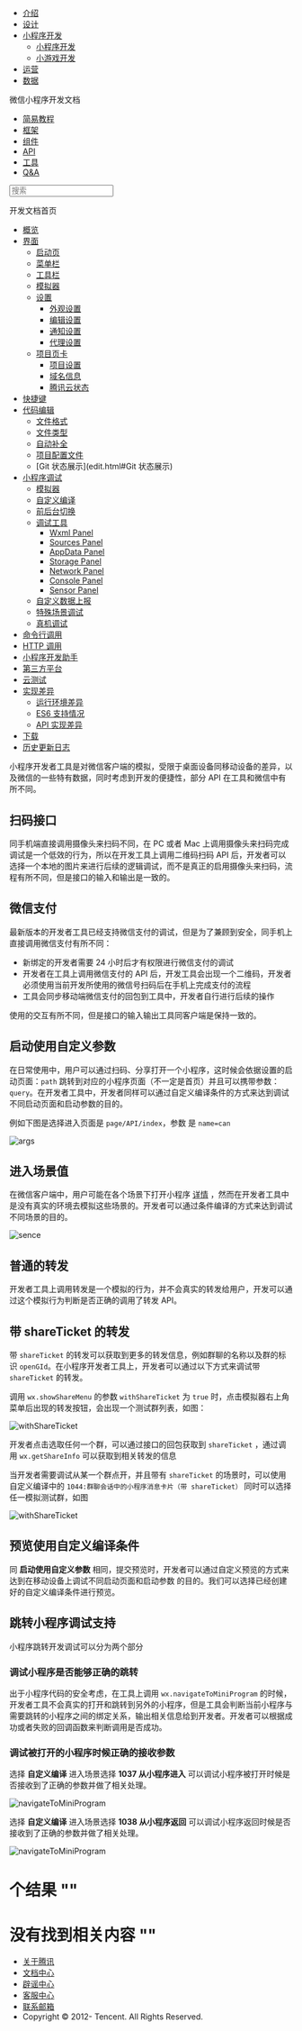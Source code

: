 <div class="book with-summary">

<div class="head">

<div class="head_box">

# [](javascript:; "_('微信公众平台 小程序')")

<div class="header_ctrls">

*   [介绍](https://mp.weixin.qq.com/debug/wxadoc/introduction/index.html)
*   [设计](https://mp.weixin.qq.com/debug/wxadoc/design/index.html)
*   [小程序开发](javascript:;)
    *   [小程序开发](https://mp.weixin.qq.com/debug/wxadoc/dev/index.html)
    *   [小游戏开发](https://mp.weixin.qq.com/debug/wxagame/dev/index.html)
*   [运营](https://mp.weixin.qq.com/debug/wxadoc/product/index.html)
*   [数据](https://mp.weixin.qq.com/debug/wxadoc/analysis/index.html)

</div>

</div>

</div>

<div class="sub_nav_box">

<div class="sub_nav_inner">

<div class="book-summary-opr" id="js-book-summary-opr"><a class="book-summary-btn"></a></div>

<div class="top_sub_nav">

<div class="top_title_wap"><span class="icon_title icon_dev"></span>

微信小程序开发文档

</div>

*   [简易教程](../)
*   [框架](../framework/MINA.html)
*   [组件](../component/)
*   [API](../api/)
*   [工具](devtools.html)
*   [Q&A](../qa.html)

</div>

<div id="book-search-input" role="search">

<form><label for="search-input" class="search-icon" id="js-search-icon"></label><input type="text" id="search-input" name="search-input" placeholder="搜索"> </form>

</div>

</div>

</div>

<div class="book-summary">

<div class="book-summary-home" id="js-summary-home"><a><span class="icon_home_s icon_dev"></span><span class="s_title_2">开发文档首页</span></a></div>

<nav role="navigation">

*   [概览](devtools.html)
*   [界面](page.html)
    *   [启动页](page.html#启动页)
    *   [菜单栏](page.html#菜单栏)
    *   [工具栏](page.html#工具栏)
    *   [模拟器](page.html#模拟器)
    *   [设置](settings.html)
        *   [外观设置](settings.html#外观设置)
        *   [编辑设置](settings.html#编辑设置)
        *   [通知设置](settings.html#通知设置)
        *   [代理设置](settings.html#代理设置)
    *   [项目页卡](project.html)
        *   [项目设置](project.html#项目设置)
        *   [域名信息](project.html#域名信息)
        *   [腾讯云状态](project.html#腾讯云状态)
*   [快捷键](shortcut.html)
*   [代码编辑](edit.html)
    *   [文件格式](edit.html#文件格式)
    *   [文件类型](edit.html#文件支持)
    *   [自动补全](edit.html#自动补全)
    *   [项目配置文件](edit.html#项目配置文件)
    *   [Git 状态展示](edit.html#Git 状态展示)
*   [小程序调试](debug.html)
    *   [模拟器](debug.html#模拟器)
    *   [自定义编译](debug.html#自定义编译)
    *   [前后台切换](debug.html#前后台切换)
    *   [调试工具](debug.html#调试工具)
        *   [Wxml Panel](debug.html#wxml-panel)
        *   [Sources Panel](debug.html#sources-panel)
        *   [AppData Panel](debug.html#appdata-panel)
        *   [Storage Panel](debug.html#storage-panel)
        *   [Network Panel](debug.html#network-panel)
        *   [Console Panel](debug.html#console-panel)
        *   [Sensor Panel](debug.html#sensor-panel)
    *   [自定义数据上报](debug.html#自定义数据上报)
    *   [特殊场景调试](different.html)
    *   [真机调试](remote-debug.html)
*   [命令行调用](cli.html)
*   [HTTP 调用](http.html)
*   [小程序开发助手](mydev.html)
*   [第三方平台](ext.html)
*   [云测试](monkey-test.html)
*   [实现差异](details.html)
    *   [运行环境差异](details.html#运行环境差异)
    *   [ES6 支持情况](details.html#客户端es6-api-支持情况)
    *   [API 实现差异](notsupport.html)
*   [下载](download.html)
*   [历史更新日志](uplog.html)

</nav>

</div>

<div class="book-body">

<div class="body-inner">

<div class="page-wrapper" tabindex="-1" role="main">

<div class="page-inner">

<div id="book-search-results">

<div class="search-noresults">

<section class="normal markdown-section">

小程序开发者工具是对微信客户端的模拟，受限于桌面设备同移动设备的差异，以及微信的一些特有数据，同时考虑到开发的便捷性，部分 API 在工具和微信中有所不同。

## 扫码接口

同手机端直接调用摄像头来扫码不同，在 PC 或者 Mac 上调用摄像头来扫码完成调试是一个低效的行为，所以在开发工具上调用二维码扫码 API 后，开发者可以选择一个本地的图片来进行后续的逻辑调试，而不是真正的启用摄像头来扫码，流程有所不同，但是接口的输入和输出是一致的。

## 微信支付

最新版本的开发者工具已经支持微信支付的调试，但是为了兼顾到安全，同手机上直接调用微信支付有所不同：

*   新绑定的开发者需要 24 小时后才有权限进行微信支付的调试
*   开发者在工具上调用微信支付的 API 后，开发工具会出现一个二维码，开发者必须使用当前开发所使用的微信号扫码后在手机上完成支付的流程
*   工具会同步移动端微信支付的回包到工具中，开发者自行进行后续的操作

使用的交互有所不同，但是接口的输入输出工具同客户端是保持一致的。

## 启动使用自定义参数

在日常使用中，用户可以通过扫码、分享打开一个小程序，这时候会依据设置的启动页面：`path` 跳转到对应的小程序页面（不一定是首页）并且可以携带参数：`query`。在开发者工具中，开发者同样可以通过自定义编译条件的方式来达到调试不同启动页面和启动参数的目的。

例如下图是选择进入页面是 `page/API/index`，参数 是 `name=can`

![args](https://mp.weixin.qq.com/debug/wxadoc/dev/image/devtools2/pathquery.png)

## 进入场景值

在微信客户端中，用户可能在各个场景下打开小程序 [详情](../framework/app-service/scene.html#场景值) ，然而在开发者工具中是没有真实的环境去模拟这些场景的。开发者可以通过条件编译的方式来达到调试不同场景的目的。

![sence](https://mp.weixin.qq.com/debug/wxadoc/dev/image/devtools2/scene.png)

## 普通的转发

开发者工具上调用转发是一个模拟的行为，并不会真实的转发给用户，开发可以通过这个模拟行为判断是否正确的调用了转发 API。

## 带 shareTicket 的转发

带 `shareTicket` 的转发可以获取到更多的转发信息，例如群聊的名称以及群的标识 `openGId`。在小程序开发者工具上，开发者可以通过以下方式来调试带 `shareTicket` 的转发。

调用 `wx.showShareMenu` 的参数 `withShareTicket` 为 `true` 时，点击模拟器右上角菜单后出现的转发按钮，会出现一个测试群列表，如图：

![withShareTicket](https://mp.weixin.qq.com/debug/wxadoc/dev/image/devtools2/group.png)

开发者点击选取任何一个群，可以通过接口的回包获取到 `shareTicket` ，通过调用 `wx.getShareInfo` 可以获取到相关转发的信息

当开发者需要调试从某一个群点开，并且带有 `shareTicket` 的场景时，可以使用自定义编译中的 `1044:群聊会话中的小程序消息卡片（带 shareTicket）` 同时可以选择任一模拟测试群，如图

![withShareTicket](https://mp.weixin.qq.com/debug/wxadoc/dev/image/devtools2/shareticket.png)

## 预览使用自定义编译条件

同 **启动使用自定义参数** 相同，提交预览时，开发者可以通过自定义预览的方式来达到在移动设备上调试不同启动页面和启动参数 的目的。我们可以选择已经创建好的自定义编译条件进行预览。

## 跳转小程序调试支持

小程序跳转开发调试可以分为两个部分

### 调试小程序是否能够正确的跳转

出于小程序代码的安全考虑，在工具上调用 `wx.navigateToMiniProgram` 的时候，开发者工具不会真实的打开和跳转到另外的小程序，但是工具会判断当前小程序与需要跳转的小程序之间的绑定关系，输出相关信息给到开发者。开发者可以根据成功或者失败的回调函数来判断调用是否成功。

### 调试被打开的小程序时候正确的接收参数

选择 **自定义编译** 进入场景选择 **1037 从小程序进入** 可以调试小程序被打开时候是否接收到了正确的参数并做了相关处理。

![navigateToMiniProgram](https://mp.weixin.qq.com/debug/wxadoc/dev/image/devtools2/navigateminiprogram.png)

选择 **自定义编译** 进入场景选择 **1038 从小程序返回** 可以调试小程序返回时候是否接收到了正确的参数并做了相关处理。

![navigateToMiniProgram](https://mp.weixin.qq.com/debug/wxadoc/dev/image/devtools2/navigateminiprogramback.png)

</section>

</div>

<div class="search-results">

<div class="has-results">

# <span class="search-results-count"></span>个结果 "<span class="search-query"></span>"

</div>

<div class="no-results">

# 没有找到相关内容 "<span class="search-query"></span>"

</div>

</div>

</div>

</div>

</div>

<div class="foot" id="footer">

*   [关于腾讯](http://www.tencent.com/zh-cn/index.shtml)
*   [文档中心](https://mp.weixin.qq.com/debug/wxadoc/introduction/index.html?t=1484641676&)
*   [辟谣中心](https://mp.weixin.qq.com/cgi-bin/opshowpage?action=dispelinfo&lang=zh_CN&begin=1&count=9)
*   [客服中心](http://kf.qq.com/faq/120911VrYVrA1509086vyumm.html)
*   [联系邮箱](mailto:weixinmp@qq.com)
*   Copyright © 2012-<span id="s_copyright_year"></span> Tencent. All Rights Reserved.

</div>

</div>

[](debug.html#自定义数据上报)[](remote-debug.html)</div>

</div>